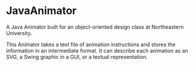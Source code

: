 # JavaAnimator
A Java Animator built for an object-oriented design class at Northeastern University.

This Animator takes a text file of animation instructions and stores the information in an intermediate format.
It can describe each animation as an SVG, a Swing graphic in a GUI, or a textual representation.
